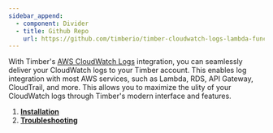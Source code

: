 ```yaml
---
sidebar_append:
  - component: Divider
  - title: Github Repo
    url: https://github.com/timberio/timber-cloudwatch-logs-lambda-function
---
```

With Timber's [AWS CloudWatch Logs](http://docs.aws.amazon.com/AmazonCloudWatch/latest/logs/WhatIsCloudWatchLogs.html) integration, you can seamlessly deliver your CloudWatch logs to your Timber account. This enables log integration with most AWS services, such as Lambda, RDS, API Gateway, CloudTrail, and more. This allows you to maximize the ulity of your CloudWatch logs through Timber's modern interface and features.

1. [**Installation**](installation)
2. [**Troubleshooting**](troubleshooting)
